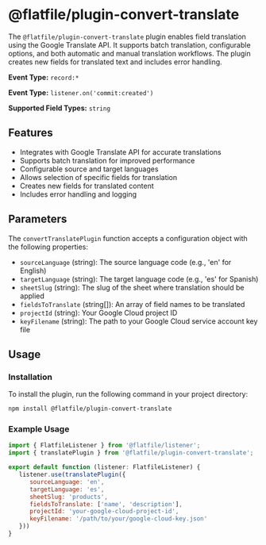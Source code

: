 <!-- START_INFOCARD -->
# @flatfile/plugin-convert-translate

The `@flatfile/plugin-convert-translate` plugin enables field translation using the Google Translate API. It supports batch translation, configurable options, and both automatic and manual translation workflows. The plugin creates new fields for translated text and includes error handling.

**Event Type:** 
`record:*`

<!-- END_INFOCARD -->

**Event Type:** `listener.on('commit:created')`

**Supported Field Types:** `string`

<!-- END_INFOCARD -->


## Features

- Integrates with Google Translate API for accurate translations
- Supports batch translation for improved performance
- Configurable source and target languages
- Allows selection of specific fields for translation
- Creates new fields for translated content
- Includes error handling and logging

## Parameters

The `convertTranslatePlugin` function accepts a configuration object with the following properties:

- `sourceLanguage` (string): The source language code (e.g., 'en' for English)
- `targetLanguage` (string): The target language code (e.g., 'es' for Spanish)
- `sheetSlug` (string): The slug of the sheet where translation should be applied
- `fieldsToTranslate` (string[]): An array of field names to be translated
- `projectId` (string): Your Google Cloud project ID
- `keyFilename` (string): The path to your Google Cloud service account key file

## Usage

### Installation

To install the plugin, run the following command in your project directory:

```bash
npm install @flatfile/plugin-convert-translate
```

### Example Usage

```javascript
import { FlatfileListener } from '@flatfile/listener';
import { translatePlugin } from '@flatfile/plugin-convert-translate';

export default function (listener: FlatfileListener) {
   listener.use(translatePlugin({
      sourceLanguage: 'en',
      targetLanguage: 'es',
      sheetSlug: 'products',
      fieldsToTranslate: ['name', 'description'],
      projectId: 'your-google-cloud-project-id',
      keyFilename: '/path/to/your/google-cloud-key.json'
   }))
}
```